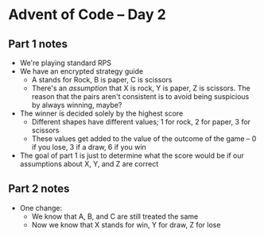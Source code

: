 # Advent of Code – Day 2

## Part 1 notes

- We're playing standard RPS
- We have an encrypted strategy guide
  - A stands for Rock, B is paper, C is scissors
  - There's an _assumption_ that X is rock, Y is paper, Z is scissors. The reason that the pairs aren't consistent is to avoid being suspicious by always winning, maybe?
- The winner is decided solely by the highest score
  - Different shapes have different values; 1 for rock, 2 for paper, 3 for scissors
  - These values get added to the value of the outcome of the game – 0 if you lose, 3 if a draw, 6 if you win
- The goal of part 1 is just to determine what the score would be if our assumptions about X, Y, and Z are correct

## Part 2 notes

- One change:
  - We know that A, B, and C are still treated the same
  - Now we know that X stands for win, Y for draw, Z for lose
